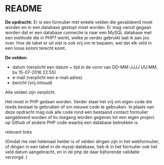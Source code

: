 # README #

**De opdracht:**
Er is een formulier met enkele velden die gevalideerd moet worden en in een database gestopt moet worden. Er mag vanuit gegaan worden dat er een database connectie is naar een MySQL database met een methode die in PHP7 werkt, welke je verder gebruikt laat ik aan jou over. Hoe de tabel er uit ziet is ook vrij om te bepalen, wel dat elk veld in een losse kolom terecht komt.

**De velden:**
- datum (verplicht een datum + tijd in de vorm van DD-MM-JJJJ UU:MM, bv 15-07-2016 22:55)
- e-mail (verplicht een e-mail adres)
- bericht (vrij inhoud)

Alle velden zijn verplicht.

Het moet in PHP gedaan worden. Verder staat het vrij om eigen code die reeds bestaat te gebruiken of om nieuwe code te gebruiken. In plaats van deze opdracht mag ook alle code rond een bestaand contact formulier aangeleverd worden of bv toegang worden gegeven tot een eigen project op Github of andere PHP code waarbij een database betrokken is.





relevant links

(Omdat me niet helemaal helder is of velden dingen zijn in het webformulier, of dingen in een tabel in de mysql-database, 
heb ik in het formulier ook het veld datum aangebracht, en in de php de daar bijhorende validatie verzorgd. )